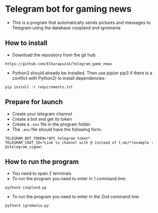# Telegram bot for gaming news
- This is a program that automatically sends pictures and messages to Telegram using the database coopland and igromania
## How to install
- Download the repository from the git hub:

```
https://github.com/Elkarapuzik/telegram_game_news
```

- Python3 should already be installed. Then use pip(or pip3 if there is a conflict with Python2) to install dependencies:

```
pip install -r requirements.txt
``` 
## Prepare for launch
- Create your telegram channel
- Create a bot and get its token
- Create a `.env` file in the program folder.
- The `.env` file should have the following form:
```
TELEGRAM_BOT_TOKEN=*API telegram token*
TELEGRAM_CHAT_ID=*Link to channel with @ instead of t.me/*(example : @stelegram_sigma)
```

## How to run the program
- You need to open 2 terminals
- To run the program you need to enter in 1 command line:
```
python3 coopland.py
```
- To run the program you need to enter in the 2nd command line:
```
python3 igromania.py
```
